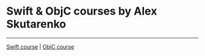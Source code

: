 # Swift & ObjC courses by Alex Skutarenko
____

[Swift course](https://www.youtube.com/playlist?list=PL6724Ll8v6UhOq6Otjw-rUPFsZVmoCLFm) | [ObjC course](https://www.youtube.com/playlist?list=PL6724Ll8v6UhKUFEsQ9ol_gOI-ohCxgJp)